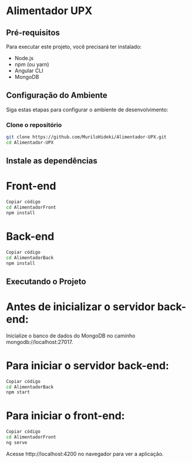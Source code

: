 # Alimentador UPX

## Pré-requisitos

Para executar este projeto, você precisará ter instalado:
- Node.js
- npm (ou yarn)
- Angular CLI
- MongoDB

## Configuração do Ambiente

Siga estas etapas para configurar o ambiente de desenvolvimento:

### Clone o repositório

```bash
git clone https://github.com/MuriloHideki/Alimentador-UPX.git
cd Alimentador-UPX
```

## Instale as dependências

# Front-end

```bash
Copiar código
cd AlimentadorFront
npm install
```

# Back-end

```bash
Copiar código
cd AlimentadorBack
npm install
```

## Executando o Projeto

# Antes de inicializar o servidor back-end:

Inicialize o banco de dados do MongoDB no caminho mongodb://localhost:27017.

# Para iniciar o servidor back-end:

```bash
Copiar código
cd AlimentadorBack
npm start
```

# Para iniciar o front-end:

```bash
Copiar código
cd AlimentadorFront
ng serve
```
Acesse http://localhost:4200 no navegador para ver a aplicação.
